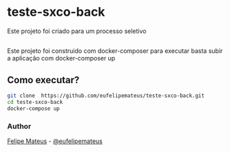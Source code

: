 # teste-sxco-back

  Este projeto foi criado para um processo seletivo
##
Este  projeto foi construido com  docker-composer para executar basta subir a aplicação com docker-composer up

## Como executar?

```bash
git clone  https://github.com/eufelipemateus/teste-sxco-back.git
cd teste-sxco-back
docker-compose up
```

### Author
[Felipe Mateus](https://felipemateus.com) - [@eufelipemateus](https://github.com/eufelipemateus)